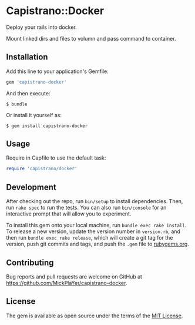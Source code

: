 # Capistrano::Docker

Deploy your rails into docker.

Mount linked dirs and files to volumn and pass command to container.

## Installation

Add this line to your application's Gemfile:

```ruby
gem 'capistrano-docker'
```

And then execute:

    $ bundle

Or install it yourself as:

    $ gem install capistrano-docker

## Usage

Require in Capfile to use the default task:

```ruby
require 'capistrano/docker'
```

## Development

After checking out the repo, run `bin/setup` to install dependencies. Then, run `rake spec` to run the tests. You can also run `bin/console` for an interactive prompt that will allow you to experiment.

To install this gem onto your local machine, run `bundle exec rake install`. To release a new version, update the version number in `version.rb`, and then run `bundle exec rake release`, which will create a git tag for the version, push git commits and tags, and push the `.gem` file to [rubygems.org](https://rubygems.org).

## Contributing

Bug reports and pull requests are welcome on GitHub at https://github.com/MickPlaYer/capistrano-docker.

## License

The gem is available as open source under the terms of the [MIT License](https://opensource.org/licenses/MIT).
